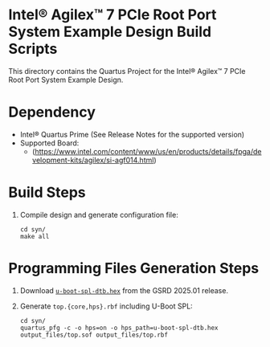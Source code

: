 # Intel® Agilex™ 7 PCIe Root Port System Example Design Build Scripts

This directory contains the Quartus Project for the Intel® Agilex™ 7 PCIe Root Port System Example Design.

# Dependency

- Intel® Quartus Prime (See Release Notes for the supported version)
- Supported Board:
  - (https://www.intel.com/content/www/us/en/products/details/fpga/development-kits/agilex/si-agf014.html)

# Build Steps

 1. Compile design and generate configuration file:

    ```
    cd syn/
	make all
    ```

# Programming Files Generation Steps

 1. Download [`u-boot-spl-dtb.hex`](https://releases.rocketboards.org/2025.08/gsrd/agilex7_dk_dev_agm039fes_gsrd/u-boot-spl-dtb.hex) from the GSRD 2025.01 release.

 2. Generate `top.{core,hps}.rbf` including U-Boot SPL:

    ```
    cd syn/
    quartus_pfg -c -o hps=on -o hps_path=u-boot-spl-dtb.hex output_files/top.sof output_files/top.rbf
    ```

